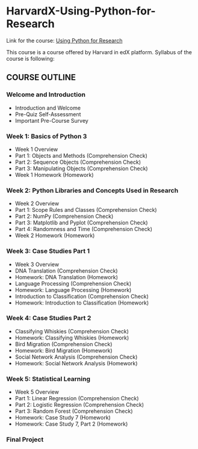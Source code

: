 # HarvardX-Using-Python-for-Research

Link for the course: [Using Python for Research](https://www.edx.org/course/using-python-for-research)

This course is a course offered by Harvard in edX platform. Syllabus of the course is following:

## COURSE OUTLINE

### Welcome and Introduction
- Introduction and Welcome
- Pre-Quiz Self-Assessment
- Important Pre-Course Survey

### Week 1: Basics of Python 3
- Week 1 Overview
- Part 1: Objects and Methods (Comprehension Check)
- Part 2: Sequence Objects (Comprehension Check)
- Part 3: Manipulating Objects (Comprehension Check)
- Week 1 Homework (Homework)

### Week 2: Python Libraries and Concepts Used in Research
- Week 2 Overview
- Part 1: Scope Rules and Classes (Comprehension Check)
- Part 2: NumPy (Comprehension Check)
- Part 3: Matplotlib and Pyplot (Comprehension Check)
- Part 4: Randomness and Time (Comprehension Check)
- Week 2 Homework (Homework)

### Week 3: Case Studies Part 1
- Week 3 Overview
- DNA Translation (Comprehension Check)
- Homework: DNA Translation (Homework)
- Language Processing (Comprehension Check)
- Homework: Language Processing (Homework)
- Introduction to Classification (Comprehension Check)
- Homework: Introduction to Classification (Homework)

### Week 4: Case Studies Part 2
- Classifying Whiskies (Comprehension Check)
- Homework: Classifying Whiskies (Homework)
- Bird Migration (Comprehension Check)
- Homework: Bird Migration (Homework)
- Social Network Analysis (Comprehension Check)
- Homework: Social Network Analysis (Homework)

### Week 5: Statistical Learning
- Week 5 Overview
- Part 1: Linear Regression (Comprehension Check)
- Part 2: Logistic Regression (Comprehension Check)
- Part 3: Random Forest (Comprehension Check)
- Homework: Case Study 7 (Homework)
- Homework: Case Study 7, Part 2 (Homework)

### Final Project

